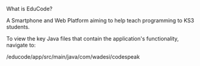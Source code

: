 What is EduCode?

A Smartphone and Web Platform aiming to help teach programming to KS3 students.

To view the key Java files that contain the application's functionality, navigate to:

/educode/app/src/main/java/com/wadesi/codespeak

